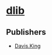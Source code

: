# [dlib](https://pypi.org/project/dlib)



## Publishers
- [Davis.King](https://pypi.org/user/Davis.King)

